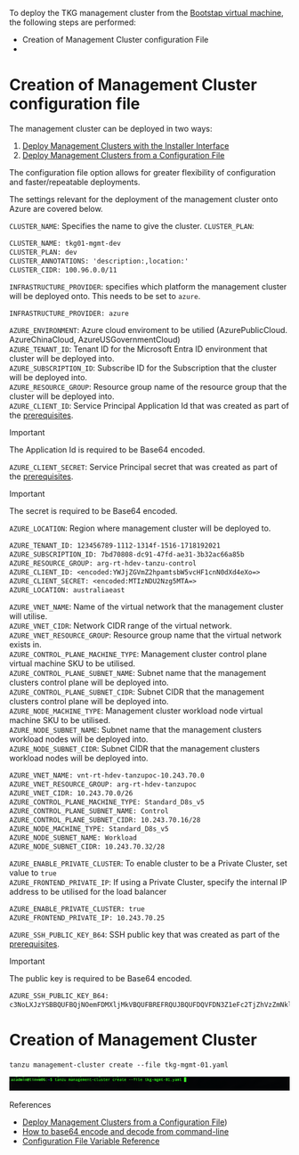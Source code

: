 To deploy the TKG management cluster from the [Bootstap virtual machine](/2.0_Bootstrap_Virtual_Machine/README.md), the following steps are performed:

- Creation of Management Cluster configuration File
- 

# Creation of Management Cluster configuration file

The management cluster can be deployed in two ways:
1.  [Deploy Management Clusters with the Installer Interface](https://docs.vmware.com/en/VMware-Tanzu-Kubernetes-Grid/2.4/tkg-deploy-mc/mgmt-deploy-ui.html)
2.  [Deploy Management Clusters from a Configuration File](https://docs.vmware.com/en/VMware-Tanzu-Kubernetes-Grid/2.4/tkg-deploy-mc/mgmt-deploy-ui.html) 

The configuration file option allows for greater flexibility of configuration and faster/repeatable deployments.

The settings relevant for the deployment of the management cluster onto Azure are covered below.

`CLUSTER_NAME`: Specifies the name to give the cluster.
`CLUSTER_PLAN`:

```
CLUSTER_NAME: tkg01-mgmt-dev
CLUSTER_PLAN: dev
CLUSTER_ANNOTATIONS: 'description:,location:'
CLUSTER_CIDR: 100.96.0.0/11

```

`INFRASTRUCTURE_PROVIDER`: specifies which platform the management cluster will be deployed onto. This needs to be set to `azure`.

```
INFRASTRUCTURE_PROVIDER: azure
```
`AZURE_ENVIRONMENT`: Azure cloud enviroment to be utilied (AzurePublicCloud. AzureChinaCloud, AzureUSGovernmentCloud) <br>
`AZURE_TENANT_ID`: Tenant ID for the Microsoft Entra ID environment that cluster will be deployed into. <br>
`AZURE_SUBSCRIPTION_ID`: Subscribe ID for the Subscription that the cluster will be deployed into. <br>
`AZURE_RESOURCE_GROUP`: Resource group name of the resource group that the cluster will be deployed into. <br>
`AZURE_CLIENT_ID`: Service Principal Application Id that was created as part of the [prerequisites](/1.0_Prerequisites/README.md). 

>[!IMPORTANT]
>The Application Id  is required to be Base64 encoded.

`AZURE_CLIENT_SECRET`: Service Principal secret that was created as part of the [prerequisites](/1.0_Prerequisites/README.md). <br>

>[!IMPORTANT]
>The secret  is required to be Base64 encoded.

`AZURE_LOCATION`: Region where management cluster will be deployed to. <br>

```
AZURE_TENANT_ID: 123456789-1112-1314f-1516-1718192021
AZURE_SUBSCRIPTION_ID: 7bd70808-dc91-47fd-ae31-3b32ac66a85b
AZURE_RESOURCE_GROUP: arg-rt-hdev-tanzu-control
AZURE_CLIENT_ID: <encoded:YWJjZGVmZ2hpamtsbW5vcHF1cnN0dXd4eXo=>
AZURE_CLIENT_SECRET: <encoded:MTIzNDU2Nzg5MTA=>
AZURE_LOCATION: australiaeast
```

`AZURE_VNET_NAME`: Name of the virtual network that the management cluster will utilise. <br>
`AZURE_VNET_CIDR`: Network CIDR range of the virtual network. <br>
`AZURE_VNET_RESOURCE_GROUP`: Resource group name that the virtual network exists in. <br>
`AZURE_CONTROL_PLANE_MACHINE_TYPE`: Management cluster control plane virtual machine SKU to be utilised.<br>
`AZURE_CONTROL_PLANE_SUBNET_NAME`: Subnet name that the management clusters control plane will be deployed into. <br>
`AZURE_CONTROL_PLANE_SUBNET_CIDR`: Subnet CIDR that the management clusters control plane will be deployed into. <br>
`AZURE_NODE_MACHINE_TYPE`:  Management cluster workload node virtual machine SKU to be utilised.<br>
`AZURE_NODE_SUBNET_NAME`: Subnet name that the management clusters workload nodes will be deployed into. <br>
`AZURE_NODE_SUBNET_CIDR`: Subnet CIDR that the management clusters workload nodes will be deployed into. <br>

```
AZURE_VNET_NAME: vnt-rt-hdev-tanzupoc-10.243.70.0
AZURE_VNET_RESOURCE_GROUP: arg-rt-hdev-tanzupoc
AZURE_VNET_CIDR: 10.243.70.0/26
AZURE_CONTROL_PLANE_MACHINE_TYPE: Standard_D8s_v5
AZURE_CONTROL_PLANE_SUBNET_NAME: Control
AZURE_CONTROL_PLANE_SUBNET_CIDR: 10.243.70.16/28
AZURE_NODE_MACHINE_TYPE: Standard_D8s_v5
AZURE_NODE_SUBNET_NAME: Workload
AZURE_NODE_SUBNET_CIDR: 10.243.70.32/28
```

`AZURE_ENABLE_PRIVATE_CLUSTER`: To enable cluster to be a Private Cluster, set value to `true`<br>
`AZURE_FRONTEND_PRIVATE_IP`: If using a Private Cluster, specify the internal IP address to be utilised for the load balancer<br>

```
AZURE_ENABLE_PRIVATE_CLUSTER: true
AZURE_FRONTEND_PRIVATE_IP: 10.243.70.25
```

`AZURE_SSH_PUBLIC_KEY_B64`: SSH public key that was created as part of the [prerequisites](/1.0_Prerequisites/README.md). 

>[!IMPORTANT]
>The public key is required to be Base64 encoded.

```
AZURE_SSH_PUBLIC_KEY_B64: c3NoLXJzYSBBQUFBQjNOemFDMXljMkVBQUFBREFRQUJBQUFDQVFDN3Z1eFc2TjZhVzZmNklFU1pXL3VNK0Z3ekhzenFqdmJGTEFmcTFOVUhKR0pHRmJPb21EQm92UktBMnNaRlRKUXk0QnFhN3RuaHNjdDRFUHQxUGQvUFVBSWpEYm9jc2JRbUQrVUdlS2dmYVU0WnNqYXFwS3VDdTh1OHdJWVJWUitoVHJnYW42cHprNGZMT0hQRkxyeSs5QmZ0eUVlV3dMbldwYStjYTkyRlBST2psWUZYNGt6YlgydXhxZGw2RHMwRGl2bVkwdTFNcHUxZFB4SnpBVXhDZnJ5QU0vbnRrOWtDS3RZRGRjalNzMkZTR0s0TWlJYU1PTmNWd3lCNHk1d3dOaUJ0VDB5WGRRQTJFY

```
# Creation of Management Cluster 

```
tanzu management-cluster create --file tkg-mgmt-01.yaml 
```

![image](img/ClusterCreate.png)

References
- [Deploy Management Clusters from a Configuration File](https://docs.vmware.com/en/VMware-Tanzu-Kubernetes-Grid/2.4/tkg-deploy-mc/mgmt-deploy-file.html))
- [How to base64 encode and decode from command-line](https://www.serverlab.ca/tutorials/linux/administration-linux/how-to-base64-encode-and-decode-from-command-line/)
- [Configuration File Variable Reference](https://docs.vmware.com/en/VMware-Tanzu-Kubernetes-Grid/2.4/tkg-deploy-mc/config-ref.html)